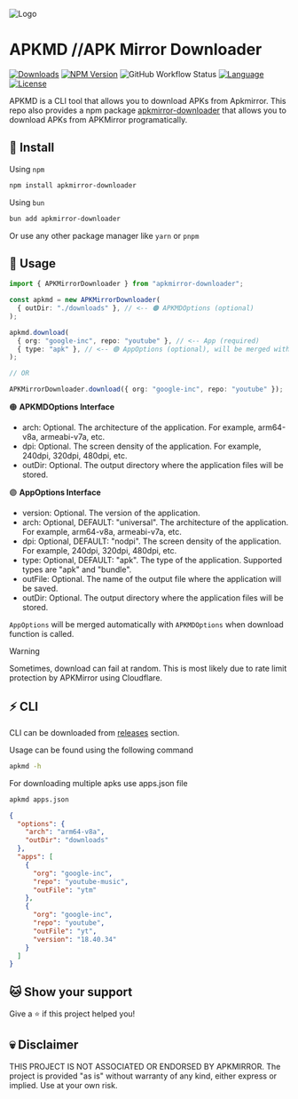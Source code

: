![Logo](https://raw.github.com/tanishqmanuja/apkmirror-downloader/v1/assets/banner.png?maxAge=2592000)

# APKMD //APK Mirror Downloader

[![Downloads][downloads-shield]][downloads-url]
[![NPM Version][npm-shield]][npm-url]
![GitHub Workflow Status][build-status-shield]
[![Language][language-shield]][language-url]
[![License][license-shield]][license-url]

APKMD is a CLI tool that allows you to download APKs from Apkmirror. This repo also provides a npm package [apkmirror-downloader](https://www.npmjs.com/package/apkmirror-downloader) that allows you to download APKs from APKMirror programatically.

## 🚀 Install

Using `npm`

```bash
npm install apkmirror-downloader
```

Using `bun`

```bash
bun add apkmirror-downloader
```

Or use any other package manager like `yarn` or `pnpm`

## 📃 Usage

```ts
import { APKMirrorDownloader } from "apkmirror-downloader";

const apkmd = new APKMirrorDownloader(
  { outDir: "./downloads" }, // <-- 🟠 APKMDOptions (optional)
);

apkmd.download(
  { org: "google-inc", repo: "youtube" }, // <-- App (required)
  { type: "apk" }, // <-- 🟣 AppOptions (optional), will be merged with APKMDOptions
);

// OR

APKMirrorDownloader.download({ org: "google-inc", repo: "youtube" });
```

🟠 **APKMDOptions Interface**

- arch: Optional. The architecture of the application. For example, arm64-v8a, armeabi-v7a, etc.
- dpi: Optional. The screen density of the application. For example, 240dpi, 320dpi, 480dpi, etc.
- outDir: Optional. The output directory where the application files will be stored.

🟣 **AppOptions Interface**

- version: Optional. The version of the application.
- arch: Optional, DEFAULT: "universal". The architecture of the application. For example, arm64-v8a, armeabi-v7a, etc.
- dpi: Optional, DEFAULT: "nodpi". The screen density of the application. For example, 240dpi, 320dpi, 480dpi, etc.
- type: Optional, DEFAULT: "apk". The type of the application. Supported types are "apk" and "bundle".
- outFile: Optional. The name of the output file where the application will be saved.
- outDir: Optional. The output directory where the application files will be stored.

`AppOptions` will be merged automatically with `APKMDOptions` when download function is called.

> [!WARNING]
> Sometimes, download can fail at random. This is most likely due to rate limit protection by APKMirror using Cloudflare.

## ⚡ CLI

CLI can be downloaded from [releases](https://github.com/tanishqmanuja/apkmirror-downloader/releases/latest) section.

Usage can be found using the following command

```bash
apkmd -h
```

For downloading multiple apks use apps.json file

```bash
apkmd apps.json
```

```json
{
  "options": {
    "arch": "arm64-v8a",
    "outDir": "downloads"
  },
  "apps": [
    {
      "org": "google-inc",
      "repo": "youtube-music",
      "outFile": "ytm"
    },
    {
      "org": "google-inc",
      "repo": "youtube",
      "outFile": "yt",
      "version": "18.40.34"
    }
  ]
}
```

## 🐱 Show your support

Give a ⭐️ if this project helped you!

## 💀 Disclaimer

THIS PROJECT IS NOT ASSOCIATED OR ENDORSED BY APKMIRROR. The project is provided "as is" without warranty of any kind, either express or implied. Use at your own risk.

<!-- Shields -->

[build-status-shield]: https://img.shields.io/github/actions/workflow/status/tanishqmanuja/apkmirror-downloader/ci.yaml?branch=main&style=for-the-badge
[downloads-shield]: https://img.shields.io/github/downloads/tanishqmanuja/apkmirror-downloader/total?style=for-the-badge&logo=github
[downloads-url]: https://github.com/tanishqmanuja/apkmirror-downloader/releases/latest
[language-shield]: https://img.shields.io/github/languages/top/tanishqmanuja/apkmirror-downloader?style=for-the-badge
[language-url]: https://www.typescriptlang.org/
[license-shield]: https://img.shields.io/github/license/tanishqmanuja/apkmirror-downloader?style=for-the-badge
[license-url]: https://github.com/tanishqmanuja/apkmirror-downloader/blob/main/LICENSE.md
[npm-shield]: https://img.shields.io/npm/v/apkmirror-downloader?style=for-the-badge
[npm-url]: https://www.npmjs.com/package/apkmirror-downloader
